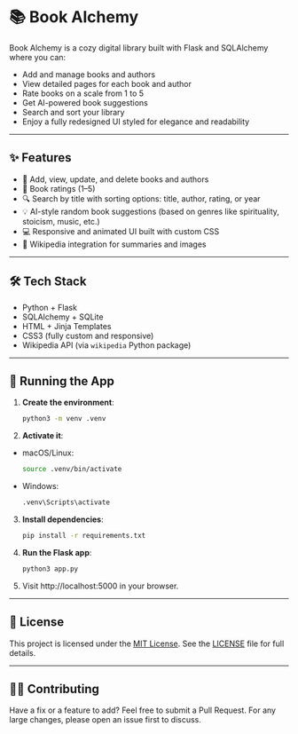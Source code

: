 # 📚 Book Alchemy

Book Alchemy is a cozy digital library built with Flask and SQLAlchemy where you can:

- Add and manage books and authors
- View detailed pages for each book and author
- Rate books on a scale from 1 to 5
- Get AI-powered book suggestions
- Search and sort your library
- Enjoy a fully redesigned UI styled for elegance and readability

---

## ✨ Features

- 📖 Add, view, update, and delete books and authors
- 🌟 Book ratings (1–5)
- 🔍 Search by title with sorting options: title, author, rating, or year
- 💡 AI-style random book suggestions (based on genres like spirituality, stoicism, music, etc.)
- 💻 Responsive and animated UI built with custom CSS
- 🔗 Wikipedia integration for summaries and images

---

## 🛠 Tech Stack

- Python + Flask
- SQLAlchemy + SQLite
- HTML + Jinja Templates
- CSS3 (fully custom and responsive)
- Wikipedia API (via `wikipedia` Python package)

---

## 🚀 Running the App

1. **Create the environment**:
   ```bash
   python3 -m venv .venv

2. **Activate it**:

- macOS/Linux:
  ```bash
  source .venv/bin/activate

- Windows:
  ```bash
  .venv\Scripts\activate

3. **Install dependencies**:
   ```bash
   pip install -r requirements.txt

4. **Run the Flask app**:
   ```bash
   python3 app.py

5. Visit http://localhost:5000 in your browser.

---

## 📄 License
This project is licensed under the [MIT License](LICENSE). 
See the [LICENSE](LICENSE) file for full details.

---

## 👊🏼 Contributing
Have a fix or a feature to add? Feel free to submit a Pull Request. 
For any large changes, please open an issue first to discuss.
